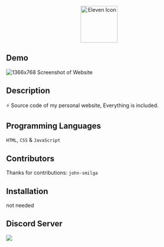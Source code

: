 <p align="center">
  <img width="100" src="https://raw.githubusercontent.com/elevenvac/elevenvac/master/Eleven_icon_higer_florence.png" alt="Eleven Icon">
</p>

## Demo
![1366x768 Screenshot of Website](https://cdn.discordapp.com/attachments/772882333471735810/960068111623671888/unknown.png "1366x768 Screenshot of Website")

## Description
⚡ Source code of my personal website, Everything is included.

## Programming Languages
`HTML`, `CSS` & `JavaScript`

## Contributors
Thanks for contributions: `john-smilga`

## Installation
not needed

## Discord Server
<a href="https://discord.gg/P578T3aYbj"><img src="http://invidget.switchblade.xyz/HWjPAAs9d3"/></a>
